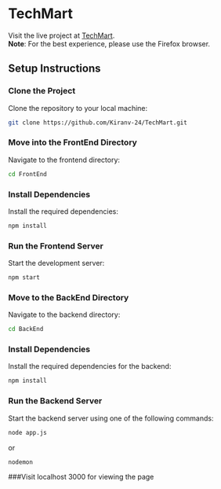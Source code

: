 # TechMart


Visit the live project at [TechMart](https://techmart-weld.vercel.app/).  
**Note**: For the best experience, please use the Firefox browser.

## Setup Instructions

### Clone the Project
Clone the repository to your local machine:
```bash
git clone https://github.com/Kiranv-24/TechMart.git
```

### Move into the FrontEnd Directory
Navigate to the frontend directory:
```bash
cd FrontEnd
```

### Install Dependencies
Install the required dependencies:
```bash
npm install
```

### Run the Frontend Server
Start the development server:
```bash
npm start
```

### Move to the BackEnd Directory
Navigate to the backend directory:
```bash
cd BackEnd
```

### Install Dependencies
Install the required dependencies for the backend:
```bash
npm install
```

### Run the Backend Server
Start the backend server using one of the following commands:
```bash
node app.js
```
or
```bash
nodemon
```

###Visit localhost 3000 for viewing the page
